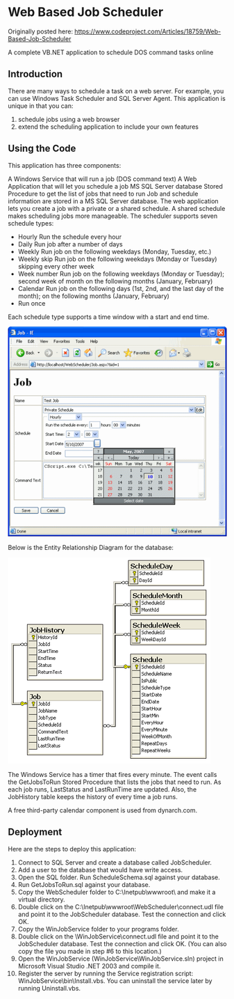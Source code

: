 # Web Based Job Scheduler

Originally posted here:
https://www.codeproject.com/Articles/18759/Web-Based-Job-Scheduler

A complete VB.NET application to schedule DOS command tasks online

## Introduction
There are many ways to schedule a task on a web server. For example, you can use Windows Task Scheduler and SQL Server Agent. This application is unique in that you can:
1. schedule jobs using a web browser
2. extend the scheduling application to include your own features

## Using the Code
This application has three components:

A Windows Service that will run a job (DOS command text)
A Web Application that will let you schedule a job
MS SQL Server database Stored Procedure to get the list of jobs that need to run
Job and schedule information are stored in a MS SQL Server database. The web application lets you create a job with a private or a shared schedule. A shared schedule makes scheduling jobs more manageable. The scheduler supports seven schedule types:

- Hourly	Run the schedule every hour
- Daily	Run job after a number of days
- Weekly	Run job on the following weekdays (Monday, Tuesday, etc.)
- Weekly skip	Run job on the following weekdays (Monday or Tuesday) skipping every other week
- Week number	Run job on the following weekdays (Monday or Tuesday); second week of month on the following months (January, February)
- Calendar	Run job on the following days (1st, 2nd, and the last day of the month); on the following months (January, February)
- Run once
  
Each schedule type supports a time window with a start and end time.

![](img/Job.gif)

Below is the Entity Relationship Diagram for the database:

![](img/ERD.gif)

The Windows Service has a timer that fires every minute. The event calls the GetJobsToRun Stored Procedure that lists the jobs that need to run. As each job runs, 
LastStatus and LastRunTime are updated. Also, the JobHistory table keeps the history of every time a job runs.

A free third-party calendar component is used from dynarch.com.

## Deployment
Here are the steps to deploy this application:

1. Connect to SQL Server and create a database called JobScheduler.
2. Add a user to the database that would have write access.
3. Open the SQL folder. Run ScheduleSchema.sql against your database.
4. Run GetJobsToRun.sql against your database.
5. Copy the WebScheduler folder to C:\Inetpub\wwwroot\ and make it a virtual directory.
6. Double click on the C:\Inetpub\wwwroot\WebScheduler\connect.udl file and point it to the JobScheduler database. Test the connection and click OK.
7. Copy the WinJobService folder to your programs folder.
8. Double click on the <Programs Folder>\WinJobService\connect.udl file and point it to the JobScheduler database. Test the connection and click OK. (You can also copy the file you made in step #6 to this location.)
9. Open the WinJobService (WinJobService\WinJobService.sln) project in Microsoft Visual Studio .NET 2003 and compile it.
10. Register the server by running the Service registration script: WinJobService\bin\Install.vbs. You can uninstall the service later by running Uninstall.vbs.


